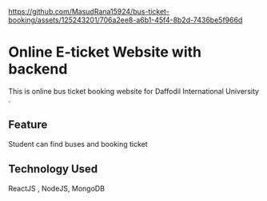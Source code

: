 




https://github.com/MasudRana15924/bus-ticket-booking/assets/125243201/706a2ee8-a6b1-45f4-8b2d-7436be5f966d
# Online E-ticket Website with backend 
This is online bus ticket booking website for Daffodil International University . 

## Feature
Student can find buses and booking ticket 

## Technology Used
ReactJS , NodeJS, MongoDB


